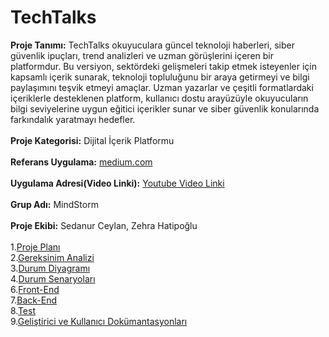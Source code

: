 # TechTalks
**Proje Tanımı:** TechTalks okuyuculara güncel teknoloji haberleri, siber güvenlik ipuçları, trend analizleri ve uzman görüşlerini içeren bir platformdur. Bu versiyon, sektördeki gelişmeleri takip etmek isteyenler için kapsamlı içerik sunarak, teknoloji topluluğunu bir araya getirmeyi ve bilgi paylaşımını teşvik etmeyi amaçlar. Uzman yazarlar ve çeşitli formatlardaki içeriklerle desteklenen platform, kullanıcı dostu arayüzüyle okuyucuların bilgi seviyelerine uygun eğitici içerikler sunar ve siber güvenlik konularında farkındalık yaratmayı hedefler.
<br>
<br>
**Proje Kategorisi:** Dijital İçerik Platformu
<br>
<br>
**Referans Uygulama:** [medium.com](https://medium.com)
<br>
<br>
**Uygulama Adresi(Video Linki):** [Youtube Video Linki](https://youtu.be/STc6PLS50so)
<br>
<br>
**Grup Adı:** MindStorm
<br>
<br>
**Proje Ekibi:** Sedanur Ceylan, Zehra Hatipoğlu
<br>
<br>
1.[Proje Planı](Proje_plani.xlsx "Proje Planı")
<br>
2.[Gereksinim Analizi](gereksinim_analizi.md "Gereksinim Analizi")
<br>
3.[Durum Diyagramı](durum_diyagramı.md "Durum Diyagramı")
<br>
4.[Durum Senaryoları](durum_senaryoları.md "Durum Senaryoları")
<br>
6.[Front-End](Front-End.md "Front-End")
<br>
7.[Back-End](Back-End.md "Back-End")
<br>
8.[Test](Test.md "Test")
<br>
9.[Geliştirici ve Kullanıcı Dokümantasyonları](Geliştirici-ve-Kullanıcı-Dokümantasyonları.md "Geliştirici ve Kullanıcı Dokümantasyonları")


